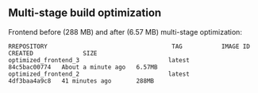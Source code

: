 ## Multi-stage build optimization

Frontend before (288 MB) and after (6.57 MB) multi-stage optimization:
````
RREPOSITORY                                   TAG           IMAGE ID       CREATED              SIZE
optimized_frontend_3                         latest        84c5bac00774   About a minute ago   6.57MB
optimized_frontend_2                         latest        4df3baa4a9c8   41 minutes ago       288MB
````


